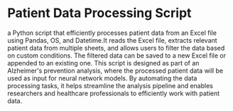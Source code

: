 # Patient Data Processing Script
a Python script that efficiently processes patient data from an Excel file using Pandas, OS, and Datetime.It reads the Excel file, extracts relevant patient data from multiple sheets, and allows users to filter the data based on custom conditions. The filtered data can be saved to a new Excel file or appended to an existing one.
This script is designed as part of an Alzheimer's prevention analysis, where the processed patient data will be used as input for neural network models. By automating the data processing tasks, it helps streamline the analysis pipeline and enables researchers and healthcare professionals to efficiently work with patient data.
